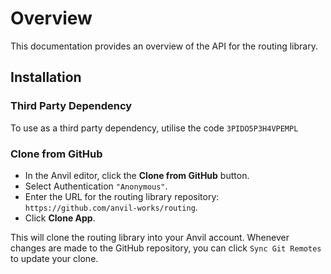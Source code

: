 # Overview

This documentation provides an overview of the API for the routing library.

## Installation

### Third Party Dependency

To use as a third party dependency, utilise the code `3PIDO5P3H4VPEMPL`

### Clone from GitHub

- In the Anvil editor, click the **Clone from GitHub** button.
- Select Authentication `"Anonymous"`.
- Enter the URL for the routing library repository: `https://github.com/anvil-works/routing`.
- Click **Clone App**.

This will clone the routing library into your Anvil account.
Whenever changes are made to the GitHub repository, you can click `Sync Git Remotes` to update your clone.
